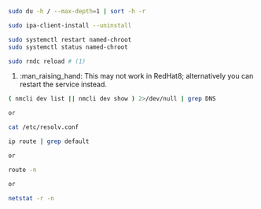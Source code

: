 ``` bash title="shell list top directory's size"
sudo du -h / --max-depth=1 | sort -h -r
```

``` bash title="shell uninstall ipa client"
sudo ipa-client-install --uninstall
```

``` bash title="shell restart named service"
sudo systemctl restart named-chroot
sudo systemctl status named-chroot
```

``` bash title="shell soft reload dns"
sudo rndc reload # (1)
```

1.  :man_raising_hand: This may not work in RedHat8; alternatively you can restart the service instead.

``` bash title="shell list dns configured"
( nmcli dev list || nmcli dev show ) 2>/dev/null | grep DNS

or 

cat /etc/resolv.conf
```

``` bash title="shell show gateway"
ip route | grep default

or

route -n

or

netstat -r -n
```
